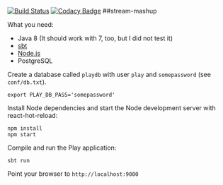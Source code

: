 [![Build Status](https://travis-ci.org/haffla/stream-compare.svg?branch=master)](https://travis-ci.org/haffla/stream-mashup)
[![Codacy Badge](https://api.codacy.com/project/badge/grade/9929064cb5a64dcfa343de348204f8fe)](https://www.codacy.com/app/jakobpupke_2054/stream-mashup)
##stream-mashup

What you need:

- Java 8 (It should work with 7, too, but I did not test it)
- [sbt](http://www.scala-sbt.org/)
- [Node.js](https://nodejs.org/en/)
- PostgreSQL

Create a database called `playdb` with user `play` and `somepassword` (see `conf/db.txt`).

`export PLAY_DB_PASS='somepassword'`

Install Node dependencies and start the Node development server with react-hot-reload:

```
npm install
npm start
```

Compile and run the Play application:

```
sbt run
```

Point your browser to `http://localhost:9000`
